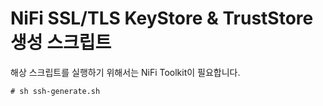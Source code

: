 # NiFi SSL/TLS KeyStore & TrustStore 생성 스크립트

해상 스크립트를 실행하기 위해서는 NiFi Toolkit이 필요합니다.


```
# sh ssh-generate.sh
```
